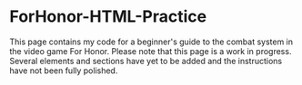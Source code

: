 # ForHonor-HTML-Practice
This page contains my code for a beginner's guide to the combat system in the video game For Honor. Please note that this page is a work in progress.
Several elements and sections have yet to be added and the instructions have not been fully polished.
